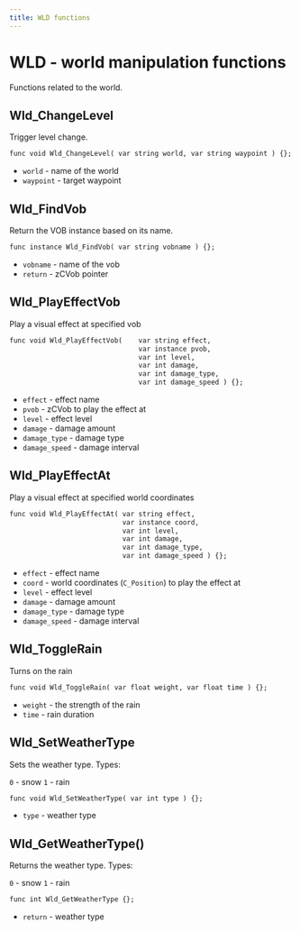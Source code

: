 ```yaml
---
title: WLD functions
---
```

# WLD - world manipulation functions
Functions related to the world. 

## Wld_ChangeLevel
Trigger level change.

```dae
func void Wld_ChangeLevel( var string world, var string waypoint ) {};
```

- `world` - name of the world
- `waypoint` - target waypoint

## Wld_FindVob
Return the VOB instance based on its name.

```dae
func instance Wld_FindVob( var string vobname ) {};
```

- `vobname` - name of the vob
- `return` - zCVob pointer

## Wld_PlayEffectVob
Play a visual effect at specified vob

```dae
func void Wld_PlayEffectVob(    var string effect,
                                var instance pvob,
                                var int level,
                                var int damage,
                                var int damage_type,
                                var int damage_speed ) {};
```

- `effect` - effect name
- `pvob` - zCVob to play the effect at
- `level` - effect level
- `damage` - damage amount
- `damage_type` - damage type
- `damage_speed` - damage interval

## Wld_PlayEffectAt
Play a visual effect at specified world coordinates

```dae
func void Wld_PlayEffectAt( var string effect,
                            var instance coord,
                            var int level,
                            var int damage,
                            var int damage_type,
                            var int damage_speed ) {};
```

- `effect` - effect name
- `coord` - world coordinates (`C_Position`) to play the effect at
- `level` - effect level
- `damage` - damage amount
- `damage_type` - damage type
- `damage_speed` - damage interval

## Wld_ToggleRain
Turns on the rain

```dae
func void Wld_ToggleRain( var float weight, var float time ) {};
```

- `weight` - the strength of the rain
- `time` - rain duration

## Wld_SetWeatherType
Sets the weather type.
Types:

`0` - snow
`1` - rain

```dae
func void Wld_SetWeatherType( var int type ) {};
```

- `type` - weather type

## Wld_GetWeatherType()
Returns the weather type.
Types:

`0` - snow
`1` - rain

```dae
func int Wld_GetWeatherType {};
```

- `return` - weather type
